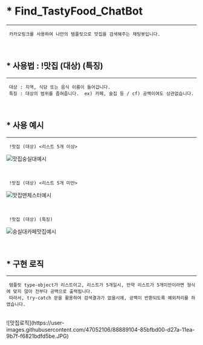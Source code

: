 # * Find_TastyFood_ChatBot
- - -

     카카오링크를 사용하여 나만의 템플릿으로 맛집을 검색해주는 채팅봇입니다. 

<br/>

## * 사용법 : !맛집 (대상) (특징)
- - -

     대상 : 지역, 식당 또는 음식 이름이 들어갑니다.
     특징 : 대상의 범위를 좁혀줍니다.  ex) 카페, 술집 등 / cf) 공백이여도 상관없습니다.

<br/>

## * 사용 예시
- - -

     !맛집 (대상) <리스트 5개 이상>
   ![맛집숭실대예시](https://user-images.githubusercontent.com/47052106/88888394-34fb9480-d279-11ea-9f1e-2647a667c51e.jpg)

<br/>

     !맛집 (대상) <리스트 5개 미만>
  ![맛집맨체스터예시](https://user-images.githubusercontent.com/47052106/88888541-75f3a900-d279-11ea-9e20-66937a195925.jpg)
   
<br/>

     !맛집 (대상) (특징)
  ![숭실대카페맛집예시](https://user-images.githubusercontent.com/47052106/88888575-8a37a600-d279-11ea-83a1-30d56d09faba.jpg)
  
   
<br/>

## * 구현 로직
- - -

     템플릿 type-object가 리스트이고, 리스트가 5개일시, 만약 리스트가 5개미만이라면 형식에 맞지 않아 전부다 공백으로 출력됩니다.
     따라서, try-catch 문을 활용하여 검색결과가 없을시에, 공백이 반환되도록 예외처리를 하였습니다.

<br/>
  ![맛집로직](https://user-images.githubusercontent.com/47052106/88889104-85bfbd00-d27a-11ea-9b7f-f6821bdfd5be.JPG)
